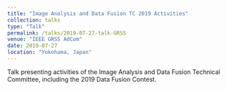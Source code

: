 ```yaml
---
title: "Image Analysis and Data Fusion TC 2019 Activities"
collection: talks
type: "Talk"
permalink: /talks/2019-07-27-talk-GRSS
venue: "IEEE GRSS AdCom"
date: 2019-07-27
location: "Yokohama, Japan"
---
```


Talk presenting activities of the Image Analysis and Data Fusion Technical Committee, including the 2019 Data Fusion Contest.